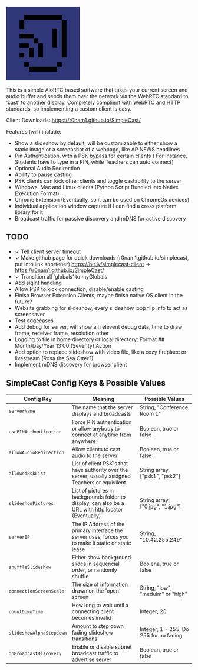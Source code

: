 <img src="logo-pallete.png" alt="SimpleCast Logo, a smiling face using the WiFi symbol as a wink" width="200"/> <br />

This is a simple AioRTC based software that takes your current screen and audio buffer and sends them over the network via the WebRTC standard to 'cast' to another display. Completely complient with WebRTC and HTTP standards, so implementing a custom client is easy.

Client Downloads:
https://r0nam1.github.io/SimpleCast/

Features (will) include:
- Show a slideshow by default, will be customizable to either show a static image or a screenshot of a webpage, like AP NEWS headlines
- Pin Authentication, with a PSK bypass for certain clients
( For instance, Students have to type in a PIN, while Teachers can auto connect)
- Optional Audio Redirection
- Ability to pause casting
- PSK clients can kick other clients and toggle castability to the server
- Windows, Mac and Linux clients (Python Script Bundled into Native Execution Format)
- Chrome Extension (Eventually, so it can be used on ChromeOs devices)
- Individual application window capture if I can find a cross platform library for it
- Broadcast traffic for passive discovery and mDNS for active discovery

## TODO
- ✓ Tell client server timeout
- ✓ Make github page for quick downloads (r0nam1.github.io/simplecast, put into link shortener)
    https://bit.ly/simplecast-client -> https://r0nam1.github.io/SimpleCast/
- ✓ TransItion all 'globals' to myGlobals
- Add sigint handling
- Allow PSK to kick connection, disable/enable casting
- Finish Browser Extension Clients, maybe finish native OS client in the future?
- Website grabbing for slideshow, every slideshow loop flip info to act as screensaver
- Test edgecases
- Add debug for server, will show all relevent debug data, time to draw frame, receiver frame, resolution other
- Logging to file in home directory or local directory: Format ## Month/Day/Year 13:00 (Severity) Action
- Add option to replace slideshow with video file, like a cozy fireplace or livestream (Rosa the Sea Otter?) 
- Implement mDNS discovery for browser client

## SimpleCast Config Keys & Possible Values
| Config Key | Meaning | Possible Values |
| ---------- | ------- | --------------- |
| `serverName` | The name that the server displays and broadcasts | String, "Conference Room 1" |
| `usePINAuthentication` | Force PIN authentication or allow anybody to connect at anytime from anywhere | Boolean, true or false |
| `allowAudioRedirection` | Allow clients to cast audio to the server | Boolean, true or false |
| `allowedPskList` | List of client PSK's that have authority over the server, usually assigned Teachers or equivilent | String array, ["psk1", "psk2"] |
| `slideshowPictures` | List of pictures in backgrounds folder to display, can also be a URL with http locator (Eventually) | String array, ["0.jpg", "1.jpg"] |
| `serverIP` | The IP Address of the primary interface the server uses, forces you to make it static or static lease | String, "10.42.255.249" |
| `shuffleSlideshow` | Either show background slides in sequencial order, or randomly shuffle | Boolena, true or false |
| `connectionScreenScale` | The size of information drawn on the 'open' screen | String, "low", "meduim" or "high" |
| `countDownTime` | How long to wait until a connecting client becomes invalid | Integer, 20 |
| `slideshowAlphaStepdown` | Amount to step down fading slideshow transitions | Integer, 1 - 255, Do 255 for no fading |
| `doBroadcastDiscovery` | Enable or disable subnet broadcast traffic to advertise server | Boolean, true or false |

  